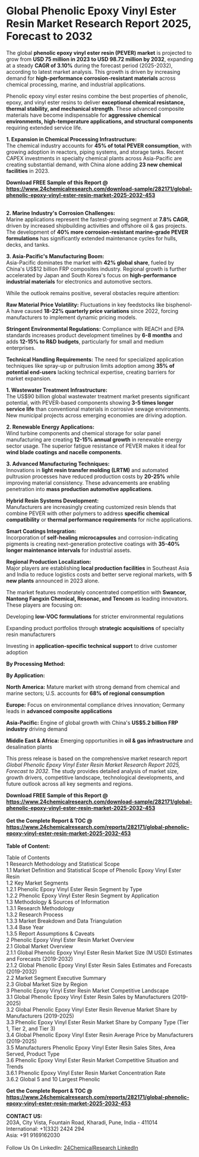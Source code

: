 <h1>Global Phenolic Epoxy Vinyl Ester Resin Market Research Report 2025, Forecast to 2032</h1><p>The global <strong>phenolic epoxy vinyl ester resin (PEVER) market</strong> is projected to grow from <strong>USD 75 million in 2023 to USD 98.72 million by 2032</strong>, expanding at a steady <strong>CAGR of 3.10%</strong> during the forecast period (2025-2032), according to latest market analysis. This growth is driven by increasing demand for <strong>high-performance corrosion-resistant materials</strong> across chemical processing, marine, and industrial applications.</p><p>Phenolic epoxy vinyl ester resins combine the best properties of phenolic, epoxy, and vinyl ester resins to deliver <strong>exceptional chemical resistance, thermal stability, and mechanical strength</strong>. These advanced composite materials have become indispensable for <strong>aggressive chemical environments, high-temperature applications, and structural components</strong> requiring extended service life.</p><p><strong>1. Expansion in Chemical Processing Infrastructure:</strong><br>
The chemical industry accounts for <strong>45% of total PEVER consumption</strong>, with growing adoption in reactors, piping systems, and storage tanks. Recent CAPEX investments in specialty chemical plants across Asia-Pacific are creating substantial demand, with China alone adding <strong>23 new chemical facilities</strong> in 2023.</p><div><b>Download FREE Sample of this Report @ 
            <a href="https://www.24chemicalresearch.com/download-sample/282171/global-phenolic-epoxy-vinyl-ester-resin-market-2025-2032-453">
            https://www.24chemicalresearch.com/download-sample/282171/global-phenolic-epoxy-vinyl-ester-resin-market-2025-2032-453</a></b></div><br><p><strong>2. Marine Industry's Corrosion Challenges:</strong><br>
Marine applications represent the fastest-growing segment at <strong>7.8% CAGR</strong>, driven by increased shipbuilding activities and offshore oil &amp; gas projects. The development of <strong>40% more corrosion-resistant marine-grade PEVER formulations</strong> has significantly extended maintenance cycles for hulls, decks, and tanks.</p><p><strong>3. Asia-Pacific's Manufacturing Boom:</strong><br>
Asia-Pacific dominates the market with <strong>42% global share</strong>, fueled by China's US$12 billion FRP composites industry. Regional growth is further accelerated by Japan and South Korea's focus on <strong>high-performance industrial materials</strong> for electronics and automotive sectors.</p><p>While the outlook remains positive, several obstacles require attention:</p><p><strong>Raw Material Price Volatility:</strong> Fluctuations in key feedstocks like bisphenol-A have caused <strong>18-22% quarterly price variations</strong> since 2022, forcing manufacturers to implement dynamic pricing models.</p><p><strong>Stringent Environmental Regulations:</strong> Compliance with REACH and EPA standards increases product development timelines by <strong>6-8 months</strong> and adds <strong>12-15% to R&amp;D budgets</strong>, particularly for small and medium enterprises.</p><p><strong>Technical Handling Requirements:</strong> The need for specialized application techniques like spray-up or pultrusion limits adoption among <strong>35% of potential end-users</strong> lacking technical expertise, creating barriers for market expansion.</p><p><strong>1. Wastewater Treatment Infrastructure:</strong><br>
The US$90 billion global wastewater treatment market presents significant potential, with PEVER-based components showing <strong>3-5 times longer service life</strong> than conventional materials in corrosive sewage environments. New municipal projects across emerging economies are driving adoption.</p><p><strong>2. Renewable Energy Applications:</strong><br>
Wind turbine components and chemical storage for solar panel manufacturing are creating <strong>12-15% annual growth</strong> in renewable energy sector usage. The superior fatigue resistance of PEVER makes it ideal for <strong>wind blade coatings and nacelle components</strong>.</p><p><strong>3. Advanced Manufacturing Techniques:</strong><br>
Innovations in <strong>light resin transfer molding (LRTM)</strong> and automated pultrusion processes have reduced production costs by <strong>20-25%</strong> while improving material consistency. These advancements are enabling penetration into <strong>mass production automotive applications</strong>.</p><p><strong>Hybrid Resin Systems Development:</strong><br>
    Manufacturers are increasingly creating customized resin blends that combine PEVER with other polymers to address <strong>specific chemical compatibility</strong> or <strong>thermal performance requirements</strong> for niche applications.</p><p><strong>Smart Coatings Integration:</strong><br>
    Incorporation of <strong>self-healing microcapsules</strong> and corrosion-indicating pigments is creating next-generation protective coatings with <strong>35-40% longer maintenance intervals</strong> for industrial assets.</p><p><strong>Regional Production Localization:</strong><br>
    Major players are establishing <strong>local production facilities</strong> in Southeast Asia and India to reduce logistics costs and better serve regional markets, with <strong>5 new plants</strong> announced in 2023 alone.</p><p>The market features moderately concentrated competition with <strong>Swancor, Nantong Fangxin Chemical, Resonac, and Tencom</strong> as leading innovators. These players are focusing on:</p><p>Developing <strong>low-VOC formulations</strong> for stricter environmental regulations</p><p>Expanding product portfolios through <strong>strategic acquisitions</strong> of specialty resin manufacturers</p><p>Investing in <strong>application-specific technical support</strong> to drive customer adoption</p><p><strong>By Processing Method:</strong></p><p><strong>By Application:</strong></p><p><strong>North America:</strong> Mature market with strong demand from chemical and marine sectors; U.S. accounts for <strong>68% of regional consumption</strong></p><p><strong>Europe:</strong> Focus on environmental compliance drives innovation; Germany leads in <strong>advanced composite applications</strong></p><p><strong>Asia-Pacific:</strong> Engine of global growth with China's <strong>US$5.2 billion FRP industry</strong> driving demand</p><p><strong>Middle East &amp; Africa:</strong> Emerging opportunities in <strong>oil &amp; gas infrastructure</strong> and desalination plants</p><p>This press release is based on the comprehensive market research report <em>Global Phenolic Epoxy Vinyl Ester Resin Market Research Report 2025, Forecast to 2032</em>. The study provides detailed analysis of market size, growth drivers, competitive landscape, technological developments, and future outlook across all key segments and regions.</p><div><b>Download FREE Sample of this Report @ 
            <a href="https://www.24chemicalresearch.com/download-sample/282171/global-phenolic-epoxy-vinyl-ester-resin-market-2025-2032-453">
            https://www.24chemicalresearch.com/download-sample/282171/global-phenolic-epoxy-vinyl-ester-resin-market-2025-2032-453</a></b></div><br><div><b>Get the Complete Report & TOC @ 
            <a href="https://www.24chemicalresearch.com/reports/282171/global-phenolic-epoxy-vinyl-ester-resin-market-2025-2032-453">
            https://www.24chemicalresearch.com/reports/282171/global-phenolic-epoxy-vinyl-ester-resin-market-2025-2032-453</a></b></div><br>
            <b>Table of Content:</b><p>Table of Contents<br />
1 Research Methodology and Statistical Scope<br />
1.1 Market Definition and Statistical Scope of Phenolic Epoxy Vinyl Ester Resin<br />
1.2 Key Market Segments<br />
1.2.1 Phenolic Epoxy Vinyl Ester Resin Segment by Type<br />
1.2.2 Phenolic Epoxy Vinyl Ester Resin Segment by Application<br />
1.3 Methodology & Sources of Information<br />
1.3.1 Research Methodology<br />
1.3.2 Research Process<br />
1.3.3 Market Breakdown and Data Triangulation<br />
1.3.4 Base Year<br />
1.3.5 Report Assumptions & Caveats<br />
2 Phenolic Epoxy Vinyl Ester Resin Market Overview<br />
2.1 Global Market Overview<br />
2.1.1 Global Phenolic Epoxy Vinyl Ester Resin Market Size (M USD) Estimates and Forecasts (2019-2032)<br />
2.1.2 Global Phenolic Epoxy Vinyl Ester Resin Sales Estimates and Forecasts (2019-2032)<br />
2.2 Market Segment Executive Summary<br />
2.3 Global Market Size by Region<br />
3 Phenolic Epoxy Vinyl Ester Resin Market Competitive Landscape<br />
3.1 Global Phenolic Epoxy Vinyl Ester Resin Sales by Manufacturers (2019-2025)<br />
3.2 Global Phenolic Epoxy Vinyl Ester Resin Revenue Market Share by Manufacturers (2019-2025)<br />
3.3 Phenolic Epoxy Vinyl Ester Resin Market Share by Company Type (Tier 1, Tier 2, and Tier 3)<br />
3.4 Global Phenolic Epoxy Vinyl Ester Resin Average Price by Manufacturers (2019-2025)<br />
3.5 Manufacturers Phenolic Epoxy Vinyl Ester Resin Sales Sites, Area Served, Product Type<br />
3.6 Phenolic Epoxy Vinyl Ester Resin Market Competitive Situation and Trends<br />
3.6.1 Phenolic Epoxy Vinyl Ester Resin Market Concentration Rate<br />
3.6.2 Global 5 and 10 Largest Phenolic </p><div><b>Get the Complete Report & TOC @ 
            <a href="https://www.24chemicalresearch.com/reports/282171/global-phenolic-epoxy-vinyl-ester-resin-market-2025-2032-453">
            https://www.24chemicalresearch.com/reports/282171/global-phenolic-epoxy-vinyl-ester-resin-market-2025-2032-453</a></b></div><br><b>CONTACT US:</b><br>
            203A, City Vista, Fountain Road, Kharadi, Pune, India - 411014<br>
            International: +1(332) 2424 294<br>
            Asia: +91 9169162030 <br><br>
            Follow Us On LinkedIn: <a href="https://www.linkedin.com/company/24chemicalresearch/">24ChemicalResearch LinkedIn</a>